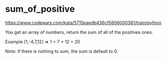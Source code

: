 # sum_of_positive

https://www.codewars.com/kata/5715eaedb436cf5606000381/train/python

You get an array of numbers, return the sum of all of the positives ones.

Example [1,-4,7,12] => 1 + 7 + 12 = 20

Note: if there is nothing to sum, the sum is default to 0.
